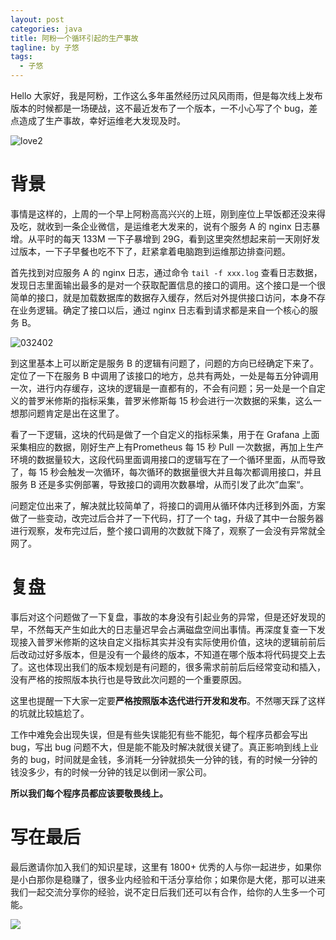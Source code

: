```yaml
---
layout: post
categories: java
title: 阿粉一个循环引起的生产事故
tagline: by 子悠
tags: 
  - 子悠
---
```

Hello 大家好，我是阿粉，工作这么多年虽然经历过风风雨雨，但是每次线上发布版本的时候都是一场硬战，这不最近发布了一个版本，一不小心写了个 bug，差点造成了生产事故，幸好运维老大发现及时。

![love2](http://www.justdojava.com/assets/images/2019/java/image_ziyou/love2.jpeg)

<!--more-->

# 背景

事情是这样的，上周的一个早上阿粉高高兴兴的上班，刚到座位上早饭都还没来得及吃，就收到一条企业微信，是运维老大发来的，说有个服务 A 的 nginx 日志暴增。从平时的每天 133M 一下子暴增到 29G，看到这里突然想起来前一天刚好发过版本，一下子早餐也吃不下了，赶紧拿着电脑跑到运维那边排查问题。

首先找到对应服务 A 的 nginx 日志，通过命令 `tail -f xxx.log` 查看日志数据，发现日志里面输出最多的是对一个获取配置信息的接口的调用。这个接口是一个很简单的接口，就是加载数据库的数据存入缓存，然后对外提供接口访问，本身不存在业务逻辑。确定了接口以后，通过 nginx 日志看到请求都是来自一个核心的服务 B。

![032402](http://www.justdojava.com/assets/images/2019/java/image_ziyou/032402.jpg)

到这里基本上可以断定是服务 B 的逻辑有问题了，问题的方向已经确定下来了。定位了一下在服务 B 中调用了该接口的地方，总共有两处，一处是每五分钟调用一次，进行内存缓存，这块的逻辑是一直都有的，不会有问题；另一处是一个自定义的普罗米修斯的指标采集，普罗米修斯每 15 秒会进行一次数据的采集，这么一想那问题肯定是出在这里了。

看了一下逻辑，这块的代码是做了一个自定义的指标采集，用于在 Grafana 上面采集相应的数据，刚好生产上有Prometheus 每 15 秒 Pull 一次数据，再加上生产环境的数据量较大，这段代码里面调用接口的逻辑写在了一个循环里面，从而导致了，每 15 秒会触发一次循环，每次循环的数据量很大并且每次都调用接口，并且服务 B 还是多实例部署，导致接口的调用次数暴增，从而引发了此次”血案“。

问题定位出来了，解决就比较简单了，将接口的调用从循环体内迁移到外面，方案做了一些变动，改完过后合并了一下代码，打了一个 tag，升级了其中一台服务器进行观察，发布完过后，整个接口调用的次数就下降了，观察了一会没有异常就全网了。

# 复盘

事后对这个问题做了一下复盘，事故的本身没有引起业务的异常，但是还好发现的早，不然每天产生如此大的日志量迟早会占满磁盘空间出事情。再深度复查一下发现接入普罗米修斯的这块自定义指标其实并没有实际使用价值，这块的逻辑前前后后改动过好多版本，但是没有一个最终的版本，不知道在哪个版本将代码提交上去了。这也体现出我们的版本规划是有问题的，很多需求前前后后经常变动和插入，没有严格的按照版本执行也是导致此次问题的一个重要原因。

这里也提醒一下大家一定要**严格按照版本迭代进行开发和发布**。不然哪天踩了这样的坑就比较尴尬了。

工作中难免会出现失误，但是有些失误能犯有些不能犯，每个程序员都会写出 bug，写出 bug 问题不大，但是能不能及时解决就很关键了。真正影响到线上业务的 bug，时间就是金钱，多消耗一分钟就损失一分钟的钱，有的时候一分钟的钱没多少，有的时候一分钟的钱足以倒闭一家公司。

**所以我们每个程序员都应该要敬畏线上。**

# 写在最后

最后邀请你加入我们的知识星球，这里有 1800+ 优秀的人与你一起进步，如果你是小白那你是稳赚了，很多业内经验和干活分享给你；如果你是大佬，那可以进来我们一起交流分享你的经验，说不定日后我们还可以有合作，给你的人生多一个可能。

![](http://www.justdojava.com/assets/images/2019/java/image_ziyou/子悠-知识星球.png)